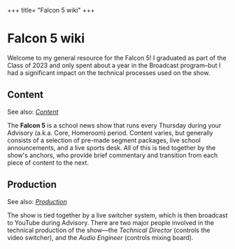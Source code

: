 +++
title= "Falcon 5 wiki"
+++

# Falcon 5 wiki

Welcome to my general resource for the Falcon 5! I graduated as part of the Class of 2023 and only spent about a year in the Broadcast program–but I had a significant impact on the technical processes used on the show.

## Content

See also: [*Content*](/content)

The **Falcon 5** is a school news show that runs every Thursday during your Advisory (a.k.a. Core, Homeroom) period. Content varies, but generally consists of a selection of pre-made segment packages, live school announcements, and a live sports desk. All of this is tied together by the show's anchors, who provide brief commentary and transition from each piece of content to the next.

## Production

See also: [*Production*](/prod)

The show is tied together by a live switcher system, which is then broadcast to YouTube during Advisory. There are two major people involved in the technical production of the show—the *Technical Director* (controls the video switcher), and the *Audio Engineer* (controls mixing board).